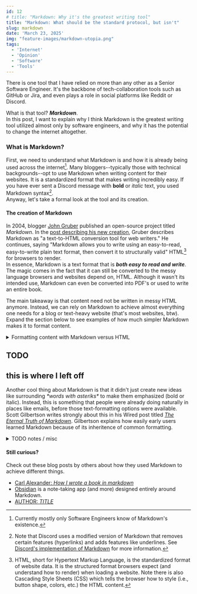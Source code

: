 ```yaml
---
id: 12
# title: "Markdown: Why it's the greatest writing tool"
title: "Markdown: What should be the standard protocol, but isn't"
slug: markdown
date: 'March 23, 2025'
img: "feature-images/markdown-utopia.png"
tags:
  - 'Internet'
  - 'Opinion'
  - 'Software'
  - 'Tools'
---
```


There is one tool that I have relied on more than any other as a Senior Software Engineer. It's the backbone of tech-collaboration tools such as GitHub or Jira, and even plays a role in social platforms like Reddit or Discord.

What is that tool? ***Markdown***. \
In this post, I want to explain why I think Markdown is the greatest writing tool utilized almost only by software engineers, and why it has the potential to change the internet altogether.

<!--more-->

### What is Markdown?
First, we need to understand what Markdown is and how it is already being used across the internet[^1]. Many bloggers--typically those with technical backgrounds--opt to use Markdown when writing content for their websites. It is a standardized format that makes writing incredibly easy. If you have ever sent a Discord message with **bold** or *italic* text, you used Markdown syntax[^2]. <!--Markdown makes formatting text such as **bold words** or *italics* as easy as surrounding text with \*'s.--> \
Anyway, let's take a formal look at the tool and its creation.

#### The creation of Markdown
In 2004, blogger [John Gruber](https://daringfireball.net) published an open-source project titled *Markdown*. In the [post describing his new creation](https://daringfireball.net/projects/markdown/), Gruber describes Markdown as "a text-to-HTML conversion tool for web writers." He continues, saying "Markdown allows you to write using an easy-to-read, easy-to-write plain text format, then convert it to structurally valid" HTML[^3] for browsers to render. \
In essence, Markdown is a text format that is ***both easy to read and write***. The magic comes in the fact that it can still be converted to the messy language browsers and websites depend on, HTML. Although it wasn't its intended use, Markdown can even be converted into PDF's or used to write an entire book.

The main takeaway is that content need not be written in messy HTML anymore. Instead, we can rely on Markdown to achieve almost everything one needs for a blog or text-heavy website (that's most websites, btw). \
Expand the section below to see examples of how much simpler Markdown makes it to format content.

<details>

  <summary class="text-lg font-bold hover:underline cursor-pointer">Formatting content with Markdown versus HTML</summary>
  <!--<summary class="underline hover:no-underline cursor-pointer">Markdown versus HTML Examples</summary>-->
    
  Let's look at how a couple basic writing structures are built using Markdown versus HTML. We will explore examples for [a basic website home page](#example-1-website-home-page) and then [a table](#example-2-table).


  ### Example 1: Website home page
  Take a look at this basic home page for my website including formatted text, headings, and a hyperlink. First, let's look at the content in Markdown.

  #### Markdown
  ```markdown
  ## Hi 👋
  *Welcome to my corner of the internet.*

  ### I'm Cal
  I am a **software engineer** who loves pretty much everything that has to do with computers.
  I also fancy long walks outside.
  
  If you want to get in touch or have any questions while viewing my website,
  please feel free to [reach out to me](/contact).
  ```
  As you can see, the syntax is quite minimal. The headings are defined simply by placing `#`'s ahead of the text. Bold and italic formatting is done simply by surrounding text with `*`'s. Lastly, the hyperlink is easily defined by placing the text in brackets and the desired URL in following paranthesis like `[Click me](https://example.com)`. \
  Moving on, we can see how a Markdown parser converts everything into HTML.

  #### HTML
  ```html
  <h2>Hi 👋</h2>
  <p><em>Welcome to my corner of the internet</em>.</p>

  <h3>I'm Cal</h3>
  <p>I am a <strong>software engineer</strong> who loves pretty much everything
     that has to do with computers. I also fancy long walks outside.</p>

  <p>If you want to get in touch or have any questions while viewing my website,
     please feel free to <a href="/contact">reach out to me</a>.</p>
  ```
  This HTML can then be interpreted by a web browser and will render into what's shown below.

  #### Rendered
  > ## Hi 👋
  > *Welcome to my corner of the internet.*
  >
  > ### I'm Cal
  > I am a **software engineer** who loves pretty much everything that has to do with computers. I also fancy long walks outside.
  >
  > If you want to get in touch or have any questions while viewing my website, please feel free to [reach out to me](/contact).

  ---

  ### Example 2: Table
  At the time of writing this, the wealth inequality in America is a hot topic, so let's create a table with the Net Worth of the big players' into a table. \
  For this example, let's reverse the order. We will first see the rendered content, then the HTML, and finally the Markdown version.

  #### Rendered
  > | Person           | Age | Net worth (USD) |
  > | ---------------- | --- | --------------- |
  > | Elon Musk        | 53  | $334.5 Billion  |
  > | Jeff Bezos       | 61  | $212.3 Billion  |
  > | Mark Zuckerberg  | 40  | $206.1 Billion  |
  > | Warren Buffet    | 94  | $162.6 Billion  |

  #### HTML
  ```html
  <table>
    <thead>
      <tr>
        <th>Person</th>
        <th>Age</th>
        <th>Net worth (USD)</th>
      </tr>
    </thead>
    <tbody>
      <tr>
        <td>Elon Musk</td>
        <td>53</td>
        <td>$334.5 Billion</td>
      </tr>
      <tr>
        <td>Jeff Bezos</td>
        <td>61</td>
        <td>$212.3 Billion</td>
      </tr>
      <tr>
        <td>Mark Zuckerberg</td>
        <td>40</td>
        <td>$206.1 Billion</td>
      </tr>
      <tr>
        <td>Warren Buffet</td>
        <td>94</td>
        <td>$162.6 Billion</td>
      </tr>
    </tbody>
  </table>
  ```
  There isn't much to say about this. It's a mess, and this is a very simple table. Imagine how confusing tables with more columns may look like.

  #### Markdown
  ```
  | Person          | Age | Net worth (USD) |
  | --------------- | --- | --------------- |
  | Elon Musk       | 53  | $334.5 Billion  |
  | Jeff Bezos      | 61  | $212.3 Billion  |
  | Mark Zuckerberg | 40  | $206.1 Billion  |
  | Warren Buffet   | 94  | $162.6 Billion  |
  ```
  As you can see, the Markdown format is intuitive and easy to interpret.
  
  ---

  Both examples show that the content is easy to write/read even in unrendered Markdown format. The same cannot be said for HTML.

</details>

## TODO
## this is where I left off

<!-- REwrite this AND determine where to include it-->
Another cool thing about Markdown is that it didn't just create new ideas like surrounding *\*words with asteriks\** to make them emphasized (bold or italic). Instead, this is something that people were already doing naturally in places like emails, before those text-formatting options were available. Scott Gilbertson writes strongly about this in his Wired post titled [*The Eternal Truth of Markdown*](https://www.wired.com/story/the-eternal-truth-of-markdown/). Gilbertson explains how easily early users learned Markdown because of its inheritence of common formatting.

<details>

  <summary>TODO notes / misc </summary>

  <!-- TODO sections -->

   ##### Similar tools
   <!-- Refer to Latex -->


   #### "Flavors" of Markdown
   ...

   #### Markdown extensions
   ...
   <!-- i.e., Mermaid -->


   #### Quotes to throw in

   > Markdown syntax is designed to be readable and unobtrusive, so the text in Markdown files can be read even if it isn’t rendered
   (FROM )


   #### Use cases
   - a new protocol (standard)
   - all social platforms
     - YouTube video descriptions
     - Instagram descriptions
     - Facebook posts
     - Twitter tweets
     - Email
   -
   - books

   #### Other things to throw-in
   - demo site (messaround with markdown)
     - https://markdown-it.github.io/
     - [CommonMark - Interactive tutorial](https://commonmark.org/help/tutorial/)
     - [CommonMark - Markdown Overview](https://commonmark.org/)
     - [iA editor](https://ia.net/)
   - Fun fact: ChatGPT uses Markdown in its responses (that's why it can display tables and other things so easily).
   #### Where it needs improving
   - Buggy spacing (i.e., details/summary, nested stuff)

</details>

#### Still curious?
Check out these blog posts by others about how they used Markdown to achieve different things.
- [Carl Alexander: *How I wrote a book in markdown*](https://carlalexander.ca/write-book-markdown/)
- [Obsidian](https://obsidian.md/about) is a note-taking app (and more) designed entirely around Markdown. 
- [AUTHOR: *TITLE*]() <!-- TODO -->

[^1]: Currently mostly only Software Engineers know of Markdown's existence.
[^2]: Note that Discord uses a modified version of Markdown that removes certain features (hyperlinks) and adds features like <span style="underline">underlines</span>. See [Discord's implementation of Markdown](https://support.discord.com/hc/en-us/articles/210298617-Markdown-Text-101-Chat-Formatting-Bold-Italic-Underline) for more information.
[^3]: HTML, short for Hypertext Markup Language, is the standardized format of website data. It is the structured format browsers expect (and understand how to render) when loading a website. Note there is also Cascading Style Sheets (CSS) which tells the browser how to style (i.e., button shape, colors, etc.) the HTML content.

